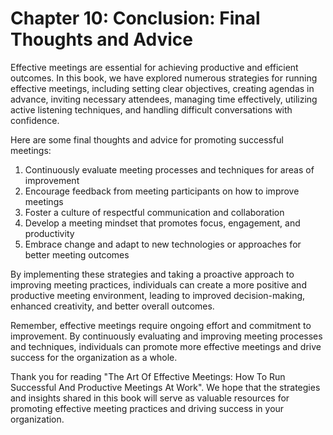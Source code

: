 Chapter 10: Conclusion: Final Thoughts and Advice
=================================================

Effective meetings are essential for achieving productive and efficient outcomes. In this book, we have explored numerous strategies for running effective meetings, including setting clear objectives, creating agendas in advance, inviting necessary attendees, managing time effectively, utilizing active listening techniques, and handling difficult conversations with confidence.

Here are some final thoughts and advice for promoting successful meetings:

1. Continuously evaluate meeting processes and techniques for areas of improvement
2. Encourage feedback from meeting participants on how to improve meetings
3. Foster a culture of respectful communication and collaboration
4. Develop a meeting mindset that promotes focus, engagement, and productivity
5. Embrace change and adapt to new technologies or approaches for better meeting outcomes

By implementing these strategies and taking a proactive approach to improving meeting practices, individuals can create a more positive and productive meeting environment, leading to improved decision-making, enhanced creativity, and better overall outcomes.

Remember, effective meetings require ongoing effort and commitment to improvement. By continuously evaluating and improving meeting processes and techniques, individuals can promote more effective meetings and drive success for the organization as a whole.

Thank you for reading "The Art Of Effective Meetings: How To Run Successful And Productive Meetings At Work". We hope that the strategies and insights shared in this book will serve as valuable resources for promoting effective meeting practices and driving success in your organization.
